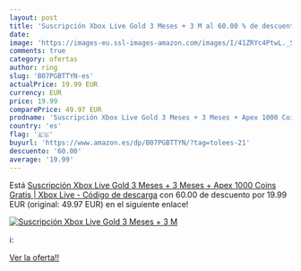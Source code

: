 ```yaml
---
layout: post
title: 'Suscripción Xbox Live Gold 3 Meses + 3 M al 60.00 % de descuento'
date: 
image: 'https://images-eu.ssl-images-amazon.com/images/I/41ZRYc4PtwL._SL200_.jpg'
comments: true
category: ofertas
author: ring
slug: 'B07PGBTTYN-es'
actualPrice: 19.99 EUR
currency: EUR
price: 19.99
comparePrice: 49.97 EUR
prodname: 'Suscripción Xbox Live Gold 3 Meses + 3 Meses + Apex 1000 Coins Gratis | Xbox Live - Código de descarga'
country: 'es'
flag: '🇪🇸'
buyurl: 'https://www.amazon.es/dp/B07PGBTTYN/?tag=tolees-21'
descuento: '60.00'
average: '19.99'
---
```


Está [Suscripción Xbox Live Gold 3 Meses + 3 Meses + Apex 1000 Coins Gratis | Xbox Live - Código de descarga](https://www.amazon.es/dp/B07PGBTTYN/?tag=tolees-21) con 60.00 de descuento por 19.99 EUR (original: 49.97 EUR) en el siguiente enlace!

[![Suscripción Xbox Live Gold 3 Meses + 3 M](https://images-eu.ssl-images-amazon.com/images/I/41ZRYc4PtwL._SL200_.jpg)](https://www.amazon.es/dp/B07PGBTTYN/?tag=tolees-21)

ℹ️:


[Ver la oferta!!](https://www.amazon.es/dp/B07PGBTTYN/?tag=tolees-21)
